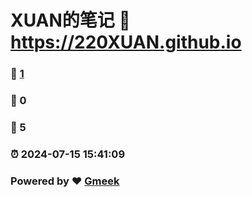 # XUAN的笔记 :link: https://220XUAN.github.io 
### :page_facing_up: [1](https://220XUAN.github.io/tag.html) 
### :speech_balloon: 0 
### :hibiscus: 5 
### :alarm_clock: 2024-07-15 15:41:09 
### Powered by :heart: [Gmeek](https://github.com/Meekdai/Gmeek)
